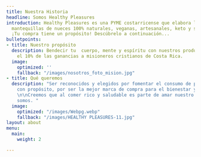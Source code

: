 ```yaml
---
title: Nuestra Historia
headline: Somos Healthy Pleasures
introduction: Healthy Pleasures es una PYME costarricense que elabora las mejores
  mantequillas de nueces 100% naturales, veganas, artesanales, keto y sin azúcar.
  ¡Tu compra tiene un propósito! Descúbrelo a continuación...
bulletpoints:
- title: Nuestro propósito
  description: Bendecir tu  cuerpo, mente y espíritu con nuestros productos y donar
    el 10% de las ganancias a misioneros cristianos de Costa Rica.
  image:
    optimized: ''
    fallback: "/images/nosotros_foto_mision.jpg"
- title: Qué queremos
  description: "Ser reconocidos y elegidos por fomentar el consumo de productos alimenticios
    con propósito, por ser la mejor marca de compra para el bienestar y para ayudar.
    \n\nCreemos que al comer rico y saludable es parte de amar nuestro cuerpo y quienes
    somos. "
  image:
    optimized: "/images/Webpg.webp"
    fallback: "/images/HEALTHY PLEASURES-11.jpg"
layout: about
menu:
  main:
    weight: 2

---
```

